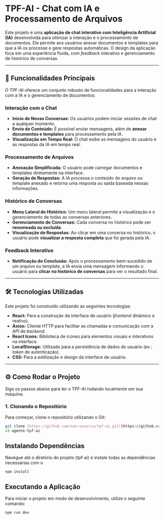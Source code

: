 # TPF-AI - Chat com IA e Processamento de Arquivos

Este projeto é uma **aplicação de chat interativo com Inteligência Artificial (IA)** desenvolvida para otimizar a interação e o processamento de documentos. Ele permite aos usuários anexar documentos e templates para que a IA os processe e gere respostas automáticas. O design da aplicação foca em uma experiência fluida, com *feedback* interativo e gerenciamento de histórico de conversas.

---

## 🚀 Funcionalidades Principais

O TPF-AI oferece um conjunto robusto de funcionalidades para a interação com a IA e o gerenciamento de documentos:

### Interação com o Chat
* **Início de Novas Conversas:** Os usuários podem iniciar sessões de chat a qualquer momento.
* **Envio de Conteúdo:** É possível enviar mensagens, além de **anexar documentos e templates** para processamento pela IA.
* **Visualização em Tempo Real:** O chat exibe as mensagens do usuário e as respostas da IA em tempo real.

### Processamento de Arquivos
* **Anexação Simplificada:** O usuário pode carregar documentos e templates diretamente na interface.
* **Geração de Respostas:** A IA processa o conteúdo do arquivo ou template anexado e retorna uma resposta ou saída baseada nessas informações.

### Histórico de Conversas
* **Menu Lateral de Histórico:** Um menu lateral permite a visualização e o gerenciamento de todas as conversas anteriores.
* **Gerenciamento de Conversas:** Cada conversa no histórico pode ser **renomeada ou excluída**.
* **Visualização de Respostas:** Ao clicar em uma conversa no histórico, o usuário pode **visualizar a resposta completa** que foi gerada pela IA.

### Feedback Interativo
* **Notificação de Conclusão:** Após o processamento bem-sucedido de um arquivo ou template, a IA envia uma mensagem informando o usuário para **clicar no histórico de conversas** para ver o resultado final.

---

## 🛠️ Tecnologias Utilizadas

Este projeto foi construído utilizando as seguintes tecnologias:

* **React:** Para a construção da interface de usuário (*frontend* dinâmico e reativo).
* **Axios:** Cliente HTTP para facilitar as chamadas e comunicação com a API de *backend*.
* **React Icons:** Biblioteca de ícones para elementos visuais e interativos na interface.
* **LocalStorage:** Utilizado para a persistência de dados do usuário (ex.: *token* de autenticação).
* **CSS:** Para a estilização e design da interface de usuário.

---

## ⚙️ Como Rodar o Projeto

Siga os passos abaixo para ter o TPF-AI rodando localmente em sua máquina.

### 1. Clonando o Repositório

Para começar, clone o repositório utilizando o Git:

```bash
git clone [https://github.com/seu-usuario/tpf-ai.git](https://github.com/seu-usuario/tpf-ai.git)
cd agente-tpf-ai
```

## Instalando Dependências
Navegue até o diretório do projeto (tpf-ai) e instale todas as dependências necessárias com o

```
npm install

```

## Executando a Aplicação
Para iniciar o projeto em modo de desenvolvimento, utilize o seguinte comando:
```
npm run dev

```